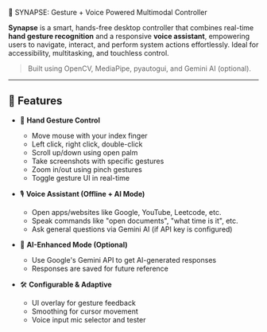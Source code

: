 🧠 SYNAPSE: Gesture + Voice Powered Multimodal Controller

**Synapse** is a smart, hands-free desktop controller that combines real-time **hand gesture recognition** and a responsive **voice assistant**, empowering users to navigate, interact, and perform system actions effortlessly. Ideal for accessibility, multitasking, and touchless control.

> Built using OpenCV, MediaPipe, pyautogui, and Gemini AI (optional).

---

## 🚀 Features

- 🎯 **Hand Gesture Control**  
  - Move mouse with your index finger  
  - Left click, right click, double-click  
  - Scroll up/down using open palm  
  - Take screenshots with specific gestures  
  - Zoom in/out using pinch gestures  
  - Toggle gesture UI in real-time

- 🎙️ **Voice Assistant (Offline + AI Mode)**  
  - Open apps/websites like Google, YouTube, Leetcode, etc.  
  - Speak commands like "open documents", "what time is it", etc.  
  - Ask general questions via Gemini AI (if API key is configured)

- 🧠 **AI-Enhanced Mode (Optional)**  
  - Use Google's Gemini API to get AI-generated responses  
  - Responses are saved for future reference

- 🛠️ **Configurable & Adaptive**
  - UI overlay for gesture feedback  
  - Smoothing for cursor movement  
  - Voice input mic selector and tester
